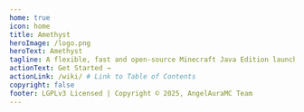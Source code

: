 ```yaml
---
home: true
icon: home
title: Amethyst
heroImage: /logo.png
heroText: Amethyst
tagline: A flexible, fast and open-source Minecraft Java Edition launcher for Android and iOS
actionText: Get Started →
actionLink: /wiki/ # Link to Table of Contents
copyright: false
footer: LGPLv3 Licensed | Copyright © 2025, AngelAuraMC Team
---
```

